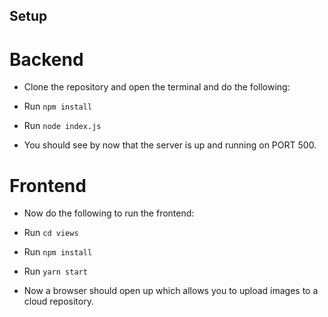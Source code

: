 
## Setup

# Backend
- Clone the repository and open the terminal and do the following:

- Run `npm install` 

- Run `node index.js`

- You should see by now that the server is up and running on PORT 500.

# Frontend
- Now do the following to run the frontend:

- Run `cd views`

- Run `npm install`

- Run `yarn start`

- Now a browser should open up which allows you to upload images to a cloud repository.

